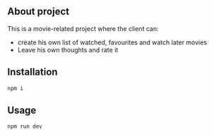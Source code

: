 ## About project
This is a movie-related project where the client can: 
 - create his own list of watched, favourites and watch later movies
 - Leave his own thoughts and rate it


## Installation

```bash
npm i
```

## Usage

```bash
npm run dev
```
